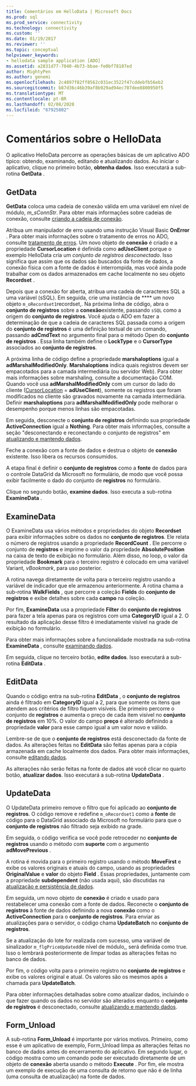 ```yaml
---
title: Comentários em HelloData | Microsoft Docs
ms.prod: sql
ms.prod_service: connectivity
ms.technology: connectivity
ms.custom: ''
ms.date: 01/19/2017
ms.reviewer: ''
ms.topic: conceptual
helpviewer_keywords:
- hellodata sample application [ADO]
ms.assetid: a2831d77-7040-4b73-bbae-fe0bf78107ed
author: MightyPen
ms.author: genemi
ms.openlocfilehash: 2c4897f82ff8562c031ec3522f47cddebfb56eb2
ms.sourcegitcommit: b87d36c46b39af8b929ad94ec707dee8800950f5
ms.translationtype: MT
ms.contentlocale: pt-BR
ms.lasthandoff: 02/08/2020
ms.locfileid: "67925802"
---
```

# <a name="comments-on-hellodata"></a>Comentários sobre o HelloData
O aplicativo HelloData percorre as operações básicas de um aplicativo ADO típico: obtendo, examinando, editando e atualizando dados. Ao iniciar o aplicativo, clique no primeiro botão, **obtenha dados**. Isso executará a sub-rotina **GetData** .  
  
## <a name="getdata"></a>GetData  
 **GetData** coloca uma cadeia de conexão válida em uma variável em nível de módulo, *m_sConnStr*. Para obter mais informações sobre cadeias de conexão, consulte [criando a cadeia de conexão](../../../ado/guide/data/creating-a-connection-string.md).  
  
 Atribua um manipulador de erro usando uma instrução Visual Basic **OnError** . Para obter mais informações sobre o tratamento de erros no ADO, consulte [tratamento de erros](../../../ado/guide/data/error-handling.md). Um novo objeto de **conexão** é criado e a propriedade **CursorLocation** é definida como **adUseClient** porque o exemplo HelloData cria um *conjunto de registros desconectado*. Isso significa que assim que os dados são buscados da fonte de dados, a conexão física com a fonte de dados é interrompida, mas você ainda pode trabalhar com os dados armazenados em cache localmente no seu objeto **Recordset** .  
  
 Depois que a conexão for aberta, atribua uma cadeia de caracteres SQL a uma variável (sSQL). Em seguida, crie uma instância de **** um novo objeto `m_oRecordset1`recordset,. Na próxima linha de código, abra o **conjunto de registros** sobre a **conexão**existente, passando `sSQL` como a origem do **conjunto de registros**. Você ajuda o ADO em fazer a determinação de que a cadeia de caracteres SQL passada como a origem do **conjunto de registros** é uma definição textual de um comando, passando **adCmdText** no argumento final para o método Open do **conjunto de registros** . Essa linha também define o **LockType** e o **CursorType** associados ao **conjunto de registros**.  
  
 A próxima linha de código define a propriedade **marshaloptions** igual a **adMarshalModifiedOnly**. **Marshaloptions** indica quais registros devem ser empacotados para a camada intermediária (ou servidor Web). Para obter mais informações sobre marshaling, consulte a documentação COM. Quando você usa **adMarshalModifiedOnly** com um cursor do lado do cliente ([CursorLocation](../../../ado/reference/ado-api/cursorlocation-property-ado.md) = **adUseClient**), somente os registros que foram modificados no cliente são gravados novamente na camada intermediária. Definir **marshaloptions** para **adMarshalModifiedOnly** pode melhorar o desempenho porque menos linhas são empacotadas.  
  
 Em seguida, desconecte o **conjunto de registros** definindo sua propriedade **ActiveConnection** igual a **Nothing**. Para obter mais informações, consulte a seção "desconectando e reconectando o conjunto de registros" em [atualizando e mantendo dados](../../../ado/guide/data/updating-and-persisting-data.md).  
  
 Feche a conexão com a fonte de dados e destrua o objeto de **conexão** existente. Isso libera os recursos consumidos.  
  
 A etapa final é definir o **conjunto de registros** como a **fonte** de dados para o controle DataGrid da Microsoft no formulário, de modo que você possa exibir facilmente o dado do conjunto de **registros** no formulário.  
  
 Clique no segundo botão, **examine dados**. Isso executa a sub-rotina **ExamineData** .  
  
## <a name="examinedata"></a>ExamineData  
 O ExamineData usa vários métodos e propriedades do objeto **Recordset** para exibir informações sobre os dados no **conjunto de registros**. Ele relata o número de registros usando a propriedade **RecordCount** . Ele percorre o conjunto de **registros** e imprime o valor da propriedade **AbsolutePosition** na caixa de texto de exibição no formulário. Além disso, no loop, o valor da propriedade **Bookmark** para o terceiro registro é colocado em uma variável Variant, *vBookmark*, para uso posterior.  
  
 A rotina navega diretamente de volta para o terceiro registro usando a variável de indicador que ele armazenou anteriormente. A rotina chama a sub-rotina **WalkFields** , que percorre a coleção **Fields** do **conjunto de registros** e exibe detalhes sobre cada **campo** na coleção.  
  
 Por fim, **ExamineData** usa a propriedade **Filter** do **conjunto de registros** para fazer a tela apenas para os registros com uma **CategoryID** igual a 2. O resultado da aplicação desse filtro é imediatamente visível na grade de exibição no formulário.  
  
 Para obter mais informações sobre a funcionalidade mostrada na sub-rotina **ExamineData** , consulte [examinando dados](../../../ado/guide/data/examining-data.md).  
  
 Em seguida, clique no terceiro botão, **edite dados**. Isso executará a sub-rotina **EditData** .  
  
## <a name="editdata"></a>EditData  
 Quando o código entra na sub-rotina **EditData** , o **conjunto de registros** ainda é filtrado em **CategoryID** igual a 2, para que somente os itens que atendem aos critérios de filtro fiquem visíveis. Ele primeiro percorre o conjunto de **registros** e aumenta o preço de cada item visível no **conjunto de registros** em 10%. O valor do campo **preço** é alterado definindo a propriedade **valor** para esse campo igual a um valor novo e válido.  
  
 Lembre-se de que o **conjunto de registros** está desconectado da fonte de dados. As alterações feitas no **EditData** são feitas apenas para a cópia armazenada em cache localmente dos dados. Para obter mais informações, consulte [editando dados](../../../ado/guide/data/editing-data.md).  
  
 As alterações não serão feitas na fonte de dados até você clicar no quarto botão, **atualizar dados**. Isso executará a sub-rotina **UpdateData** .  
  
## <a name="updatedata"></a>UpdateData  
 O UpdateData primeiro remove o filtro que foi aplicado ao **conjunto de registros**. O código remove e redefine `m_oRecordset1` como a **fonte** de código para o DataGrid associado da Microsoft no formulário para que o **conjunto de registros** não filtrado seja exibido na grade.  
  
 Em seguida, o código verifica se você pode retroceder no **conjunto de registros** usando o método com **suporte** com o argumento **adMovePrevious** .  
  
 A rotina é movida para o primeiro registro usando o método **MoveFirst** e exibe os valores originais e atuais do campo, usando as propriedades **OriginalValue** e **valor** do objeto **Field** . Essas propriedades, juntamente com a propriedade **subdependent** (não usada aqui), são discutidas na [atualização e persistência de dados](../../../ado/guide/data/updating-and-persisting-data.md).  
  
 Em seguida, um novo objeto de **conexão** é criado e usado para restabelecer uma conexão com a fonte de dados. Reconecte o **conjunto de registros** à fonte de dados definindo a nova **conexão** como o **ActiveConnection** para o **conjunto de registros**. Para enviar as atualizações para o servidor, o código chama **UpdateBatch** no **conjunto de registros**.  
  
 Se a atualização do lote for realizada com sucesso, uma variável de sinalizador `m_flgPriceUpdated`de nível de módulo,, será definida como true. Isso o lembrará posteriormente de limpar todas as alterações feitas no banco de dados.  
  
 Por fim, o código volta para o primeiro registro no **conjunto de registros** e exibe os valores original e atual. Os valores são os mesmos após a chamada para **UpdateBatch**.  
  
 Para obter informações detalhadas sobre como atualizar dados, incluindo o que fazer quando os dados no servidor são alterados enquanto o **conjunto de registros** é desconectado, consulte [atualizando e mantendo dados](../../../ado/guide/data/updating-and-persisting-data.md).  
  
## <a name="form_unload"></a>Form_Unload  
 A sub-rotina **Form_Unload** é importante por vários motivos. Primeiro, como esse é um aplicativo de exemplo, Form_Unload limpa as alterações feitas no banco de dados antes do encerramento do aplicativo. Em segundo lugar, o código mostra como um comando pode ser executado diretamente de um objeto de **conexão** aberta usando o método **Execute** . Por fim, ele mostra um exemplo de execução de uma consulta de retorno que não é de linha (uma consulta de atualização) na fonte de dados.
